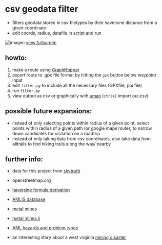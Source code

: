 # csv geodata filter

 - filters geodata stored in csv filetypes by their haversine distance from a given coordinate
 - edit coords, radius, datafile in script and run

![imagen](https://user-images.githubusercontent.com/78174712/180298550-7f5bee8b-0a2a-4b86-9c32-b94272738f5d.png)
[view fullscreen](https://umap.openstreetmap.fr/es/map/canada-trip_790135)

## howto:

 1. make a route using [GraphHopper](https://graphhopper.com/maps/)
 2. export route to .gpx file format by hitting the `gpx` button below waypoint input
 3. edit `filter.py` to include all the necessary files (GPXfile, poi file)
 4. run `filter.py`
 5. view output as csv or graphically with [umap](https://umap.openstreetmap.fr/es/map/new/) (`ctrl+I` import out.csv)

## possible future expansions:

 - instead of only selecting points within radius of a given point, select points within radius of a given path (or google maps route), to narrow down candidates for visitation on a roadtrip
 - instead of only taking data from csv coordinates, also take data from alltrails to find hiking trails along the way/ nearby

## further info:

 - data for this project from [skytruth](https://skytruth.org/2015/10/mapping-abandoned-coal-mines/)
 - openstreetmap.org
 - [haversine formula derivation](https://web.archive.org/web/20200120134215/http://mathforum.org/library/drmath/view/51879.html)
 - [AMLIS database](https://www.osmre.gov/programs/e-amlis)
 - [metal mines](https://skytruth-org.carto.com/tables/mrds_pp_nam_comtype_b_m_null/public)
 - [metal mines ii](https://skytruth-org.carto.com/viz/8e8d33f1-9a26-442a-93be-365df5c94190/public_map)
 - [AML hazards and problem types](https://www.dep.pa.gov/Business/Land/Mining/AbandonedMineReclamation/AMLProgramInformation/Pages/AMLHazards.aspx)

 - an interesting story about a west virginia [mining disaster](https://www.cheat.org/about/history/)
